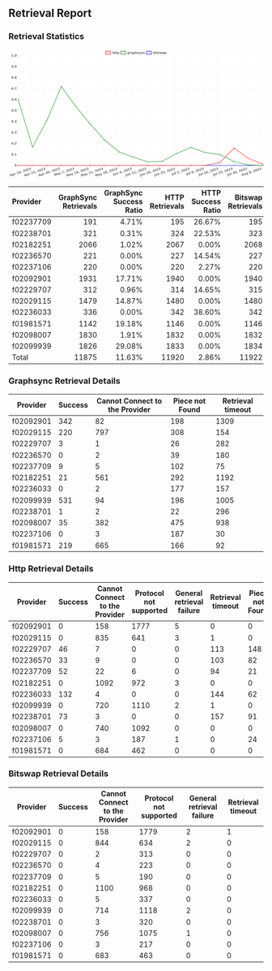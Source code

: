 ## Retrieval Report
### Retrieval Statistics
<img src="https://raw.githubusercontent.com/data-preservation-programs/filplus-checker-assets/main/filecoin-project/filecoin-plus-large-datasets/issues/1820/1691404167785.png"/>

| Provider  | GraphSync Retrievals | GraphSync Success Ratio | HTTP Retrievals | HTTP Success Ratio | Bitswap Retrievals | Bitswap Success Ratio |
| :-------- | -------------------: | ----------------------: | --------------: | -----------------: | -----------------: | --------------------: |
| f02237709 |                  191 |                   4.71% |             195 |             26.67% |                195 |                 0.00% |
| f02238701 |                  321 |                   0.31% |             324 |             22.53% |                323 |                 0.00% |
| f02182251 |                 2066 |                   1.02% |            2067 |              0.00% |               2068 |                 0.00% |
| f02236570 |                  221 |                   0.00% |             227 |             14.54% |                227 |                 0.00% |
| f02237106 |                  220 |                   0.00% |             220 |              2.27% |                220 |                 0.00% |
| f02092901 |                 1931 |                  17.71% |            1940 |              0.00% |               1940 |                 0.00% |
| f02229707 |                  312 |                   0.96% |             314 |             14.65% |                315 |                 0.00% |
| f02029115 |                 1479 |                  14.87% |            1480 |              0.00% |               1480 |                 0.00% |
| f02236033 |                  336 |                   0.00% |             342 |             38.60% |                342 |                 0.00% |
| f01981571 |                 1142 |                  19.18% |            1146 |              0.00% |               1146 |                 0.00% |
| f02098007 |                 1830 |                   1.91% |            1832 |              0.00% |               1832 |                 0.00% |
| f02099939 |                 1826 |                  29.08% |            1833 |              0.00% |               1834 |                 0.00% |
| Total     |                11875 |                  11.63% |           11920 |              2.86% |              11922 |                 0.00% |

### Graphsync Retrieval Details
| Provider  | Success | Cannot Connect to the Provider | Piece not Found | Retrieval timeout |
| --------- | ------- | ------------------------------ | --------------- | ----------------- |
| f02092901 | 342     | 82                             | 198             | 1309              |
| f02029115 | 220     | 797                            | 308             | 154               |
| f02229707 | 3       | 1                              | 26              | 282               |
| f02236570 | 0       | 2                              | 39              | 180               |
| f02237709 | 9       | 5                              | 102             | 75                |
| f02182251 | 21      | 561                            | 292             | 1192              |
| f02236033 | 0       | 2                              | 177             | 157               |
| f02099939 | 531     | 94                             | 196             | 1005              |
| f02238701 | 1       | 2                              | 22              | 296               |
| f02098007 | 35      | 382                            | 475             | 938               |
| f02237106 | 0       | 3                              | 187             | 30                |
| f01981571 | 219     | 665                            | 166             | 92                |

### Http Retrieval Details
| Provider  | Success | Cannot Connect to the Provider | Protocol not supported | General retrieval failure | Retrieval timeout | Piece not Found |
| --------- | ------- | ------------------------------ | ---------------------- | ------------------------- | ----------------- | --------------- |
| f02092901 | 0       | 158                            | 1777                   | 5                         | 0                 | 0               |
| f02029115 | 0       | 835                            | 641                    | 3                         | 1                 | 0               |
| f02229707 | 46      | 7                              | 0                      | 0                         | 113               | 148             |
| f02236570 | 33      | 9                              | 0                      | 0                         | 103               | 82              |
| f02237709 | 52      | 22                             | 6                      | 0                         | 94                | 21              |
| f02182251 | 0       | 1092                           | 972                    | 3                         | 0                 | 0               |
| f02236033 | 132     | 4                              | 0                      | 0                         | 144               | 62              |
| f02099939 | 0       | 720                            | 1110                   | 2                         | 1                 | 0               |
| f02238701 | 73      | 3                              | 0                      | 0                         | 157               | 91              |
| f02098007 | 0       | 740                            | 1092                   | 0                         | 0                 | 0               |
| f02237106 | 5       | 3                              | 187                    | 1                         | 0                 | 24              |
| f01981571 | 0       | 684                            | 462                    | 0                         | 0                 | 0               |

### Bitswap Retrieval Details
| Provider  | Success | Cannot Connect to the Provider | Protocol not supported | General retrieval failure | Retrieval timeout |
| --------- | ------- | ------------------------------ | ---------------------- | ------------------------- | ----------------- |
| f02092901 | 0       | 158                            | 1779                   | 2                         | 1                 |
| f02029115 | 0       | 844                            | 634                    | 2                         | 0                 |
| f02229707 | 0       | 2                              | 313                    | 0                         | 0                 |
| f02236570 | 0       | 4                              | 223                    | 0                         | 0                 |
| f02237709 | 0       | 5                              | 190                    | 0                         | 0                 |
| f02182251 | 0       | 1100                           | 968                    | 0                         | 0                 |
| f02236033 | 0       | 5                              | 337                    | 0                         | 0                 |
| f02099939 | 0       | 714                            | 1118                   | 2                         | 0                 |
| f02238701 | 0       | 3                              | 320                    | 0                         | 0                 |
| f02098007 | 0       | 756                            | 1075                   | 1                         | 0                 |
| f02237106 | 0       | 3                              | 217                    | 0                         | 0                 |
| f01981571 | 0       | 683                            | 463                    | 0                         | 0                 |

